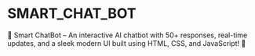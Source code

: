 # SMART_CHAT_BOT
🚀 Smart ChatBot – An interactive AI chatbot with 50+ responses, real-time updates, and a sleek modern UI built using HTML, CSS, and JavaScript! 🤖
